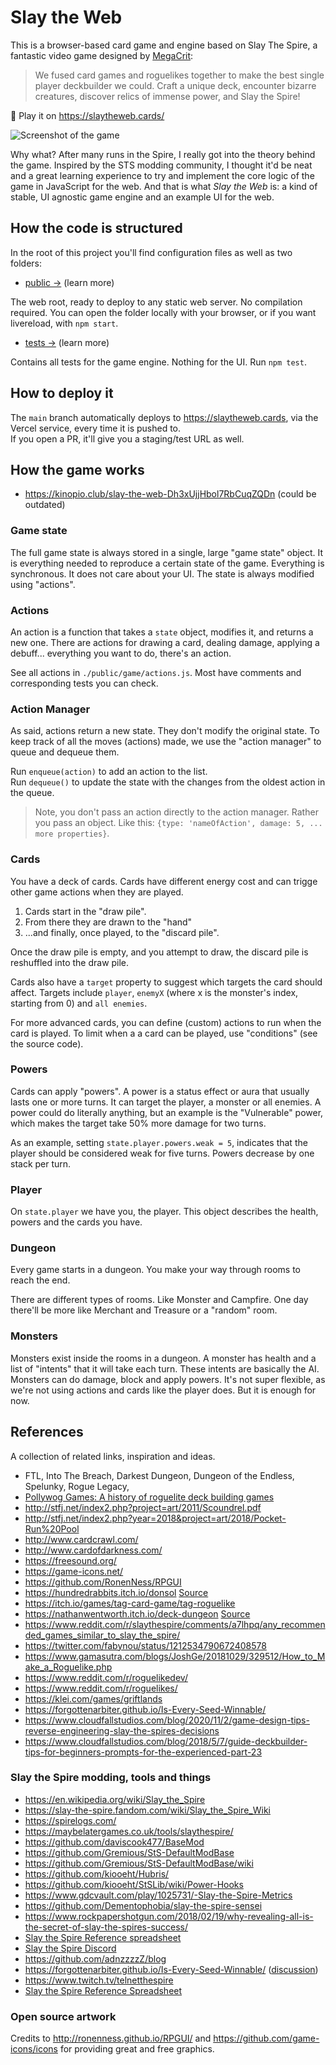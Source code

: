 # Slay the Web
 
This is a browser-based card game and engine based on Slay The Spire, a fantastic video game designed by [MegaCrit](https://www.megacrit.com/):

> We fused card games and roguelikes together to make the best single player deckbuilder we could. Craft a unique deck, encounter bizarre creatures, discover relics of immense power, and Slay the Spire!

🎴 Play it on https://slaytheweb.cards/

![Screenshot of the game](https://i.imgur.com/m9CRCsa.png)

Why what? After many runs in the Spire, I really got into the theory behind the game. Inspired by the STS modding community, I thought it'd be neat and a great learning experience to try and implement the core logic of the game in JavaScript for the web. And that is what _Slay the Web_ is: a kind of stable, UI agnostic game engine and an example UI for the web.

## How the code is structured

In the root of this project you'll find configuration files as well as two folders:

- [public →](https://github.com/oskarrough/slaytheweb/tree/main/public/) (learn more)

The web root, ready to deploy to any static web server. No compilation required.
You can open the folder locally with your browser, or if you want livereload, with `npm start`.

- [tests →](https://github.com/oskarrough/slaytheweb/tree/main/tests/) (learn more)

Contains all tests for the game engine. Nothing for the UI. Run `npm test`.

## How to deploy it

The `main` branch automatically deploys to https://slaytheweb.cards, via the Vercel service, every time it is pushed to.  
If you open a PR, it'll give you a staging/test URL as well.

## How the game works

- https://kinopio.club/slay-the-web-Dh3xUjjHbol7RbCuqZQDn (could be outdated)

### Game state

The full game state is always stored in a single, large "game state" object. It is everything needed to reproduce a certain state of the game. Everything is synchronous. It does not care about your UI. The state is always modified using "actions". 

### Actions

An action is a function that takes a `state` object, modifies it, and returns a new one. There are actions for drawing a card, dealing damage, applying a debuff... everything you want to do, there's an action.

See all actions in `./public/game/actions.js`. Most have comments and corresponding tests you can check.

### Action Manager

As said, actions return a new state. They don't modify the original state. To keep track of all the moves (actions) made, we use the "action manager" to queue and dequeue them.

Run `enqueue(action)` to add an action to the list.  
Run `dequeue()` to update the state with the changes from the oldest action in the queue.

> Note, you don't pass an action directly to the action manager. Rather you pass an object. Like this: `{type: 'nameOfAction', damage: 5, ... more properties}`.

### Cards

You have a deck of cards. Cards have different energy cost and can trigge other game actions when they are played.

1. Cards start in the "draw pile".
2. From there they are drawn to the "hand"
3. ...and finally, once played, to the "discard pile".

Once the draw pile is empty, and you attempt to draw, the discard pile is reshuffled into the draw pile.

Cards also have a `target` property to suggest which targets the card should affect. Targets include `player`, `enemyX` (where x is the monster's index, starting from 0) and `all enemies`.

For more advanced cards, you can define (custom) actions to run when the card is played. To limit when a a card can be played, use "conditions" (see the source code).

### Powers

Cards can apply "powers". A power is a status effect or aura that usually lasts one or more turns. It can target the player, a monster or all enemies. A power could do literally anything, but an example is the "Vulnerable" power, which makes the target take 50% more damage for two turns.

As an example, setting `state.player.powers.weak = 5`, indicates that the player should be considered weak for five turns. Powers decrease by one stack per turn.

### Player

On `state.player` we have you, the player. This object describes the health, powers and the cards you have.

### Dungeon

Every game starts in a dungeon. You make your way through rooms to reach the end.

There are different types of rooms. Like Monster and Campfire. One day there'll be more like Merchant and Treasure or a "random" room.

### Monsters

Monsters exist inside the rooms in a dungeon. A monster has health and a list of "intents" that it will take each turn. These intents are basically the AI. Monsters can do damage, block and apply powers. It's not super flexible, as we're not using actions and cards like the player does. But it is enough for now.

## References

A collection of related links, inspiration and ideas.

- FTL, Into The Breach, Darkest Dungeon, Dungeon of the Endless, Spelunky, Rogue Legacy,
- [Pollywog Games: A history of roguelite deck building games](https://pollywog.games/rgdb/)
- http://stfj.net/index2.php?project=art/2011/Scoundrel.pdf
- http://stfj.net/index2.php?year=2018&project=art/2018/Pocket-Run%20Pool
- http://www.cardcrawl.com/
- http://www.cardofdarkness.com/
- https://freesound.org/
- https://game-icons.net/
- https://github.com/RonenNess/RPGUI
- https://hundredrabbits.itch.io/donsol [Source](https://github.com/hundredrabbits/Donsol/tree/master/desktop/sources/scripts)
- https://itch.io/games/tag-card-game/tag-roguelike
- https://nathanwentworth.itch.io/deck-dungeon [Source](https://github.com/nathanwentworth/deck-dungeon/)
- https://www.reddit.com/r/slaythespire/comments/a7lhpq/any_recommended_games_similar_to_slay_the_spire/
- https://twitter.com/fabynou/status/1212534790672408578
- https://www.gamasutra.com/blogs/JoshGe/20181029/329512/How_to_Make_a_Roguelike.php
- https://www.reddit.com/r/roguelikedev/
- https://www.reddit.com/r/roguelikes/
- https://klei.com/games/griftlands
- https://forgottenarbiter.github.io/Is-Every-Seed-Winnable/
- https://www.cloudfallstudios.com/blog/2020/11/2/game-design-tips-reverse-engineering-slay-the-spires-decisions
- https://www.cloudfallstudios.com/blog/2018/5/7/guide-deckbuilder-tips-for-beginners-prompts-for-the-experienced-part-23

### Slay the Spire modding, tools and things

- https://en.wikipedia.org/wiki/Slay_the_Spire
- https://slay-the-spire.fandom.com/wiki/Slay_the_Spire_Wiki
- https://spirelogs.com/
- https://maybelatergames.co.uk/tools/slaythespire/		
-	https://github.com/daviscook477/BaseMod
- https://github.com/Gremious/StS-DefaultModBase
-	https://github.com/Gremious/StS-DefaultModBase/wiki
- https://github.com/kiooeht/Hubris/
- https://github.com/kiooeht/StSLib/wiki/Power-Hooks
- https://www.gdcvault.com/play/1025731/-Slay-the-Spire-Metrics
- https://github.com/Dementophobia/slay-the-spire-sensei
- https://www.rockpapershotgun.com/2018/02/19/why-revealing-all-is-the-secret-of-slay-the-spires-success/
- [Slay the Spire Reference spreadsheet](https://docs.google.com/spreadsheets/u/1/d/1ZsxNXebbELpcCi8N7FVOTNGdX_K9-BRC_LMgx4TORo4/edit?usp=sharing)
- [Slay the Spire Discord](https://discord.gg/slaythespire)
- https://github.com/adnzzzzZ/blog
- https://forgottenarbiter.github.io/Is-Every-Seed-Winnable/ ([discussion](https://news.ycombinator.com/item?id=23910006))
- https://www.twitch.tv/telnetthespire
- [Slay the Spire Reference Spreadsheet](https://docs.google.com/spreadsheets/u/1/d/1ZsxNXebbELpcCi8N7FVOTNGdX_K9-BRC_LMgx4TORo4/edit#gid=1146624812)

### Open source artwork

Credits to http://ronenness.github.io/RPGUI/ and https://github.com/game-icons/icons for providing great and free graphics.
